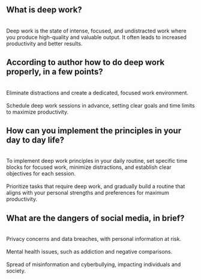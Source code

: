 ## What is deep work?
<br>
Deep work is the state of intense, focused, and undistracted work where you produce high-quality and valuable output. It often leads to increased productivity and better results.
<br>

## According to author how to do deep work properly, in a few points?
<br>
Eliminate distractions and create a dedicated, focused work environment.
<br>
<br>
Schedule deep work sessions in advance, setting clear goals and time limits to maximize productivity.
<br>

## How can you implement the principles in your day to day life?
<br>
To implement deep work principles in your daily routine, set specific time blocks for focused work, minimize distractions, and establish clear objectives for each session.
<br>
<br>
Prioritize tasks that require deep work, and gradually build a routine that aligns with your personal strengths and preferences for maximum productivity.
<br>

## What are the dangers of social media, in brief?

<br>
Privacy concerns and data breaches, with personal information at risk.
<br>
<br>
Mental health issues, such as addiction and negative comparisons.
<br>
<br>
Spread of misinformation and cyberbullying, impacting individuals and society.
<br>
